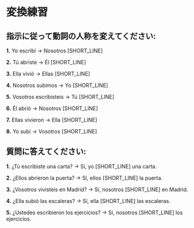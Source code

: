 # 変換練習

## 指示に従って動詞の人称を変えてください:

**1.** Yo escribí → Nosotros [SHORT_LINE]

**2.** Tú abriste → Él [SHORT_LINE]

**3.** Ella vivió → Ellas [SHORT_LINE]

**4.** Nosotros subimos → Yo [SHORT_LINE]

**5.** Vosotros escribisteis → Tú [SHORT_LINE]

**6.** Él abrió → Nosotros [SHORT_LINE]

**7.** Ellas vivieron → Ella [SHORT_LINE]

**8.** Yo subí → Vosotros [SHORT_LINE]

## 質問に答えてください:

**1.** ¿Tú escribiste una carta? → Sí, yo [SHORT_LINE] una carta.

**2.** ¿Ellos abrieron la puerta? → Sí, ellos [SHORT_LINE] la puerta.

**3.** ¿Vosotros vivisteis en Madrid? → Sí, nosotros [SHORT_LINE] en Madrid.

**4.** ¿Ella subió las escaleras? → Sí, ella [SHORT_LINE] las escaleras.

**5.** ¿Ustedes escribieron los ejercicios? → Sí, nosotros [SHORT_LINE] los ejercicios.